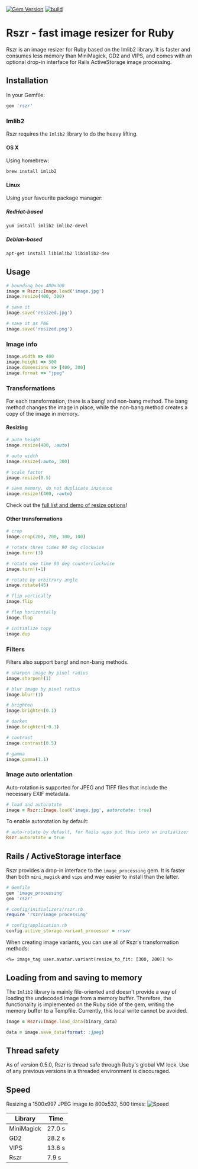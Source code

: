 [![Gem Version](https://badge.fury.io/rb/rszr.svg)](http://badge.fury.io/rb/rszr) [![build](https://github.com/mtgrosser/rszr/actions/workflows/build.yml/badge.svg)](https://github.com/mtgrosser/rszr/actions/workflows/build.yml)
# Rszr - fast image resizer for Ruby

Rszr is an image resizer for Ruby based on the Imlib2 library.
It is faster and consumes less memory than MiniMagick, GD2 and VIPS, and comes with an optional drop-in interface for Rails ActiveStorage image processing.

## Installation

In your Gemfile:

```ruby
gem 'rszr'
```

### Imlib2

Rszr requires the `Imlib2` library to do the heavy lifting.

#### OS X

Using homebrew:

```bash
brew install imlib2
```

#### Linux

Using your favourite package manager:

##### RedHat-based

```bash
yum install imlib2 imlib2-devel
```

##### Debian-based

```bash
apt-get install libimlib2 libimlib2-dev
```

## Usage

```ruby
# bounding box 400x300
image = Rszr::Image.load('image.jpg')
image.resize(400, 300)

# save it
image.save('resized.jpg')

# save it as PNG
image.save('resized.png')
```

### Image info
```ruby
image.width => 400
image.height => 300
image.dimensions => [400, 300]
image.format => "jpeg"
```

### Transformations

For each transformation, there is a bang! and non-bang method.
The bang method changes the image in place, while the non-bang method
creates a copy of the image in memory.

#### Resizing

```ruby
# auto height
image.resize(400, :auto)

# auto width
image.resize(:auto, 300)

# scale factor
image.resize(0.5)

# save memory, do not duplicate instance
image.resize!(400, :auto)
```

Check out the [full list and demo of resize options](https://mtgrosser.github.io/rszr/resizing.html)!

#### Other transformations

```ruby
# crop
image.crop(200, 200, 100, 100)

# rotate three times 90 deg clockwise
image.turn!(3)

# rotate one time 90 deg counterclockwise
image.turn!(-1)

# rotate by arbitrary angle
image.rotate(45)

# flip vertically
image.flip

# flop horizontally
image.flop

# initialize copy
image.dup
```

### Filters

Filters also support bang! and non-bang methods.

```ruby
# sharpen image by pixel radius
image.sharpen!(1)

# blur image by pixel radius
image.blur!(1)

# brighten
image.brighten(0.1)

# darken
image.brighten(-0.1)

# contrast
image.contrast(0.5)

# gamma
image.gamma(1.1)
```

### Image auto orientation

Auto-rotation is supported for JPEG and TIFF files that include the necessary
EXIF metadata.

```ruby
# load and autorotate
image = Rszr::Image.load('image.jpg', autorotate: true)
```

To enable autorotation by default:

```ruby
# auto-rotate by default, for Rails apps put this into an initializer
Rszr.autorotate = true
```

## Rails / ActiveStorage interface

Rszr provides a drop-in interface to the `image_processing` gem.
It is faster than both `mini_magick` and `vips` and way easier to install than the latter.

```ruby
# Gemfile
gem 'image_processing'
gem 'rszr'

# config/initializers/rszr.rb
require 'rszr/image_processing'

# config/application.rb
config.active_storage.variant_processor = :rszr
```

When creating image variants, you can use all of Rszr's transformation methods:

```erb
<%= image_tag user.avatar.variant(resize_to_fit: [300, 200]) %>
```

## Loading from and saving to memory

The `Imlib2` library is mainly file-oriented and doesn't provide a way of loading
the undecoded image from a memory buffer. Therefore, the functionality is
implemented on the Ruby side of the gem, writing the memory buffer to a Tempfile.
Currently, this local write cannot be avoided.

```ruby
image = Rszr::Image.load_data(binary_data)

data = image.save_data(format: :jpeg)
```

## Thread safety

As of version 0.5.0, Rszr is thread safe through Ruby's global VM lock.
Use of any previous versions in a threaded environment is discouraged.

## Speed

Resizing a 1500x997 JPEG image to 800x532, 500 times:
![Speed](https://github.com/mtgrosser/rszr/blob/master/benchmark/speed.png)


Library         | Time
----------------|-----------
MiniMagick      | 27.0 s
GD2             | 28.2 s
VIPS            | 13.6 s
Rszr            |  7.9 s
